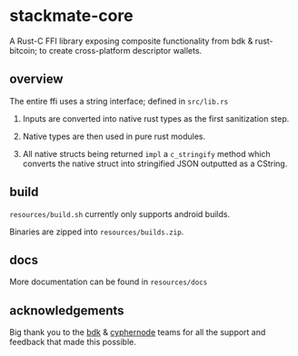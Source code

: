 # stackmate-core

A Rust-C FFI library exposing composite functionality from bdk & rust-bitcoin; to create cross-platform descriptor wallets.

## overview

The entire ffi uses a string interface; defined in `src/lib.rs`

1. Inputs are converted into native rust types as the first sanitization step. 

2. Native types are then used in pure rust modules.

3. All native structs being returned `impl` a `c_stringify` method which converts the native struct into stringified JSON outputted as a CString.

## build

`resources/build.sh` currently only supports android builds. 

Binaries are zipped into `resources/builds.zip`.

## docs

More documentation can be found in `resources/docs`

## acknowledgements

Big thank you to the [bdk](https://bitcoindevkit.org) & [cyphernode](http://cyphernode.io) teams for all the support and feedback that made this possible.

